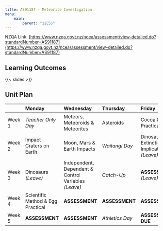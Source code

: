 ```yaml
---
title: AS91187 - Meteorite Investigation
menu:
    main:
        parent: "12ESS"
---
```


NZQA Link: [https://www.nzqa.govt.nz/ncea/assessment/view-detailed.do?standardNumber=AS91187](https://www.nzqa.govt.nz/ncea/assessment/view-detailed.do?standardNumber=AS91187)

## Learning Outcomes

{{< slides >}}

## Unit Plan

|         | Monday                             | Wednesday                                             | Thursday         | Friday                                         |
|:--------|:-----------------------------------|:------------------------------------------------------|:-----------------|:-----------------------------------------------|
| Week 1  | _Teacher Only Day_                 | Meteors, Meteoroids & Meteorites                      | Asteroids        | Cocoa & Flour Practical                        |
| Week 2  | Impact Craters on Earth            | Moon, Mars & Earth Impacts                            | _Waitangi Day_   | Dinosaurs Extinction & Implications _(Leave)_  |
| Week 3  | Dinosaurs _(Leave)_                | Independent, Dependent & Control Variables _(Leave)_  | _Catch-Up_       | __ASSESSMENT__ _(Leave)_                       |
| Week 4  | Scientific Method & Egg Practical  | __ASSESSMENT__                                        | __ASSESSMENT__   | __ASSESSMENT__                                 |
| Week 5  | __ASSESSMENT__                     | __ASSESSMENT__                                        | _Athletics Day_  | __ASSESSMENT DUE__                             |